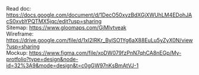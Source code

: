 Read doc: https://docs.google.com/document/d/1DecO50xyzBdXGjXWUhLM4EDohJAcS0xvbYPQTMX5jqc/edit?usp=sharing <br>
Sitemap: https://www.gloomaps.com/GjMlvtveak <br>
Wireframe: https://drive.google.com/file/d/1xI2IRKr_BylSO1Yg6aX88EuLu5yZyX0N/view?usp=sharing <br>
Mockup: https://www.figma.com/file/xoDW079fzPnN7qhCA8nEGp/My-protfolio?type=design&node-id=32%3A9&mode=design&t=c0gGW97nKsBmAtVJ-1 <br>
